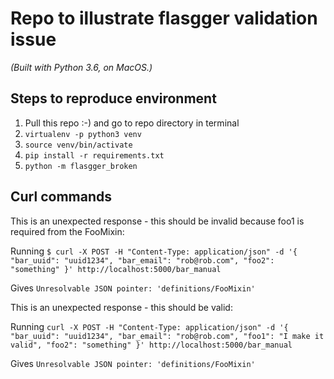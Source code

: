 # Repo to illustrate flasgger validation issue

_(Built with Python 3.6, on MacOS.)_

## Steps to reproduce environment

1. Pull this repo :-) and go to repo directory in terminal
2. `virtualenv -p python3 venv`
3. `source venv/bin/activate`
4. `pip install -r requirements.txt`
5. `python -m flasgger_broken`

## Curl commands



This is an unexpected response - this should be invalid because foo1 is required from the FooMixin:

Running
`$ curl -X POST -H "Content-Type: application/json" -d '{ "bar_uuid": "uuid1234", "bar_email": "rob@rob.com", "foo2": "something" }' http://localhost:5000/bar_manual`

Gives
`Unresolvable JSON pointer: 'definitions/FooMixin'`


This is an unexpected response - this should be valid:

Running
`curl -X POST -H "Content-Type: application/json" -d '{ "bar_uuid": "uuid1234", "bar_email": "rob@rob.com", "foo1": "I make it valid", "foo2": "something" }' http://localhost:5000/bar_manual`

Gives
`Unresolvable JSON pointer: 'definitions/FooMixin'`
